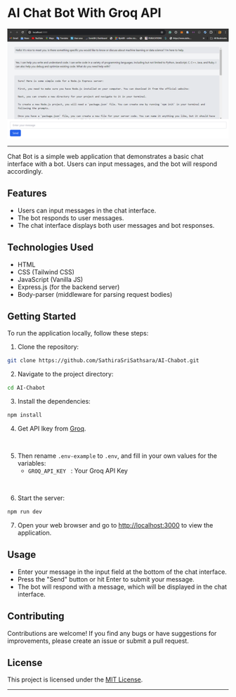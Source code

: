 # AI Chat Bot With Groq API

![screenshot](./images/screenshot.png)


---

Chat Bot is a simple web application that demonstrates a basic chat interface with a bot. Users can input messages, and the bot will respond accordingly.

## Features

- Users can input messages in the chat interface.
- The bot responds to user messages.
- The chat interface displays both user messages and bot responses.

## Technologies Used

- HTML
- CSS (Tailwind CSS)
- JavaScript (Vanilla JS)
- Express.js (for the backend server)
- Body-parser (middleware for parsing request bodies)

## Getting Started

To run the application locally, follow these steps:

1. Clone the repository:

```bash
git clone https://github.com/SathiraSriSathsara/AI-Chabot.git
```

2. Navigate to the project directory:

```bash
cd AI-Chabot
```

3. Install the dependencies:

```bash
npm install
```

4. Get API lkey from [Groq](https://console.groq.com/keys).

<br>

5. Then rename `.env-example` to `.env`, and fill in your own values for the variables:
   - `GROQ_API_KEY ` : Your Groq API Key

<br>

6. Start the server:

```bash
npm run dev
```

7. Open your web browser and go to [http://localhost:3000](http://localhost:3000) to view the application.

## Usage

- Enter your message in the input field at the bottom of the chat interface.
- Press the "Send" button or hit Enter to submit your message.
- The bot will respond with a message, which will be displayed in the chat interface.

## Contributing

Contributions are welcome! If you find any bugs or have suggestions for improvements, please create an issue or submit a pull request.

## License

This project is licensed under the [MIT License](LICENSE).

---
